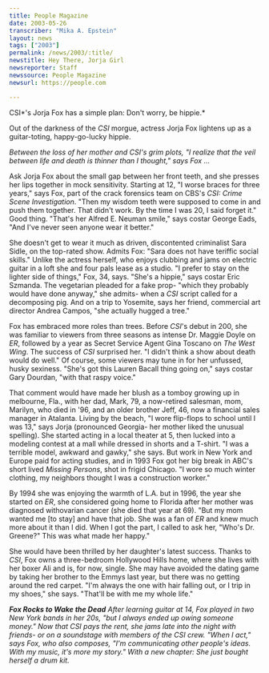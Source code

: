 ```yaml
---
title: People Magazine
date: 2003-05-26
transcriber: "Mika A. Epstein"
layout: news
tags: ["2003"]
permalink: /news/2003/:title/
newstitle: Hey There, Jorja Girl
newsreporter: Staff
newssource: People Magazine
newsurl: https://people.com

---
```


CSI*'s Jorja Fox has a simple plan: Don't worry, be hippie.*

Out of the darkness of the *CSI* morgue, actress Jorja Fox lightens up as a guitar-toting, happy-go-lucky hippie.

*Between the loss of her mother and *CSI*'s grim plots, "I realize that the veil between life and death is thinner than I thought," says Fox ...*

Ask Jorja Fox about the small gap between her front teeth, and she presses her lips together in mock sensitivity. Starting at 12, "I worse braces for three years," says Fox, part of the crack forensics team on CBS's *CSI: Crime Scene Investigation*. "Then my wisdom teeth were supposed to come in and push them together. That didn't work. By the time I was 20, I said forget it." Good thing. "That's her Alfred E. Neuman smile," says costar George Eads, "And I've never seen anyone wear it better."

She doesn't get to wear it much as driven, discontented criminalist Sara Sidle, on the top-rated show. Admits Fox: "Sara does not have teriffic social skills." Unlike the actress herself, who enjoys clubbing and jams on electric guitar in a loft she and four pals lease as a studio. "I prefer to stay on the lighter side of things," Fox, 34, says. "She's a hippie," says costar Eric Szmanda. The vegetarian pleaded for a fake prop- "which they probably would have done anyway," she admits- when a *CSI* script called for a decomposing pig. And on a trip to Yosemite, says her friend, commercial art director Andrea Campos, "she actually hugged a tree."

Fox has embraced more roles than trees. Before *CSI*'s debut in 200, she was familiar to viewers from three seasons as intense Dr. Maggie Doyle on *ER*, followed by a year as Secret Service Agent Gina Toscano on *The West Wing*. The success of *CSI* surprised her. "I didn't think a show about death would do well." Of course, some viewers may tune in for her unfussed, husky sexiness. "She's got this Lauren Bacall thing going on," says costar Gary Dourdan, "with that raspy voice."

That comment would have made her blush as a tomboy growing up in melbourne, Fla., with her dad, Mark, 79, a now-retired salesman, mom, Marilyn, who died in '96, and an older brother Jeff, 46, now a financial sales manager in Atalanta. Living by the beach, "I wore flip-flops to school until I was 13," says Jorja (pronounced Georgia- her mother liked the unusual spelling). She started acting in a local theater at 5, then lucked into a modeling contest at a mall while dressed in shorts and a T-shirt. "I was a terrible model, awkward and gawky," she says. But work in New York and Europe paid for acting studies, and in 1993 Fox got her big break in ABC's short lived *Missing Persons*, shot in frigid Chicago. "I wore so much winter clothing, my neighbors thought I was a construction worker."

By 1994 she was enjoying the warmth of L.A. but in 1996, the year she started on *ER*, she considered going home to Florida after her mother was diagnosed withovarian cancer (she died that year at 69). "But my mom wanted me [to stay] and have that job. She was a fan of *ER* and knew much more about it than I did. When I got the part, I called to ask her, "Who's Dr. Greene?" This was what made her happy."

She would have been thrilled by her daughter's latest success. Thanks to *CSI*, Fox owns a three-bedroom Hollywood Hills home, where she lives with her boxer Ali and is, for now, single. She may have avoided the dating game by taking her brother to the Emmys last year, but there was no getting around the red carpet. "I'm always the one with hair falling out, or I trip in my shoes," she says. "That'll be with me my whole life."

***Fox Rocks to Wake the Dead**
After learning guitar at 14, Fox played in two New York bands in her 20s, "but I always ended up owing someone money." Now that *CSI* pays the rent, she jams late into the night with friends- or on a soundstage with members of the *CSI* crew. "When I act," says Fox, who also composes, "I'm communicating other people's ideas. With my music, it's more *my* story." With a new chapter: She just bought herself a drum kit.*
